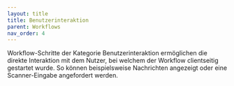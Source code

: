 ```yaml
---
layout: title
title: Benutzerinteraktion
parent: Workflows
nav_order: 4
---
```


Workflow-Schritte der Kategorie Benutzerinteraktion ermöglichen die direkte Interaktion mit dem Nutzer, bei welchem der Workflow clientseitig gestartet wurde. So können beispielsweise Nachrichten angezeigt oder eine Scanner-Eingabe angefordert werden.